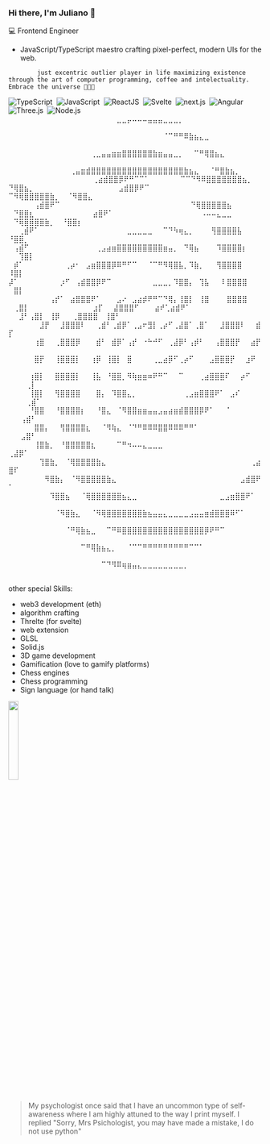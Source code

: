 
### Hi there, I'm Juliano 👋

💻 Frontend Engineer

- JavaScript/TypeScript maestro crafting pixel-perfect, modern UIs for the web.

`         just excentric outlier player in life maximizing existence through the art of computer programming,
          coffee and intelectuality. Embrace the universe 🍷🗿🌿                                `

![TypeScript](https://img.shields.io/badge/-TypeScript-05122A?style=flat&logo=typeScript&logoColor=007ACC)&nbsp;
![JavaScript](https://img.shields.io/badge/-JavaScript-05122A?style=flat&logo=javascript)&nbsp;
![ReactJS](https://img.shields.io/badge/-ReactJS-05122A?style=flat&logo=react&logoColor=61DAFB)&nbsp;
![Svelte](https://img.shields.io/badge/-Svelte-05122A?style=flat&logo=svelte&logoColor=FF3E00)&nbsp;
![next.js](https://img.shields.io/badge/-next.js-05122A?style=flat&logo=nextdotjs&logoColor=white)&nbsp;
![Angular](https://img.shields.io/badge/-Angular3-05122A?style=flat&logo=angular&logoColor=DD0031)&nbsp;
![Three.js](https://img.shields.io/badge/-Three.js-05122A?style=flat&logo=threedotjs&logoColor=000000)&nbsp;
![Node.js](https://img.shields.io/badge/-Node.js-05122A?style=flat&logo=node.js&logoColor=43853D)&nbsp;
⠀⠀⠀⠀⠀⠀⠀⠀⠀⠀⠀⠀⠀⠀⠀⠀⠀⠀⠀⠀⠀⣀⣀⡤⠤⠤⠤⣤⣤⣤⣀⣀⣀⡀⠀⠀⠀⠀⠀⠀⠀⠀⠀⠀⠀⠀⠀⠀⠀⠀⠀⠀⠀⠀⠀⠀
⠀⠀⠀⠀⠀⠀⠀⠀⠀⠀⠀⠀⠀⠀⠀⠀⠀⠀⠀⠀⠀⠀⠀⠀⠀⠀⠀⠀⠀⠀⠈⠉⠛⠛⠿⣷⣦⣄⣀⠀⠀⠀⠀⠀⠀⠀⠀⠀⠀⠀⠀⠀⠀⠀⠀⠀
⠀⠀⠀⠀⠀⠀⠀⠀⠀⠀⠀⠀⠀⠀⠀⠀⢀⣀⣤⣤⣶⣶⣿⣿⣿⣿⣿⣿⣷⣶⣤⣤⣀⡀⠀⠀⠉⠛⢿⣿⣦⣄⠀⠀⠀⠀⠀⠀⠀⠀⠀⠀⠀⠀⠀⠀
⠀⠀⠀⠀⠀⠀⠀⠀⠀⠀⠀⠀⢀⣤⣶⣾⣿⣿⣿⣿⣿⣿⣿⣿⣿⣿⣿⣿⣿⣿⣿⣿⣿⣿⣷⣦⣄⠀⠀⠈⠛⣿⣷⣦⡀⠀⠀⠀⠀⠀⠀⠀⠀⠀⠀⠀
⠀⠀⠀⠀⠀⠀⠀⠀⠀⢀⣴⣾⣿⣿⡿⠟⠛⠉⠉⠁⠀⠀⠀⠀⠀⠀⠉⠉⠙⠻⠿⣿⣿⣿⣿⣿⣿⣿⣦⡀ ⠀ ⠙⢿⣿⣦⡀⠀⠀⠀⠀⠀⠀⠀⠀⠀
⠀⠀⠀⠀⠀⠀⠀⣠⣾⣿⡿⠟⠉⠀⠀⠀⠀⠀⠀⠀⠀⠀⠀⠀⠀⠀⠀⠀⠀⠀⠀⠀  ⠉⠻⢿⣿⣿⣿⣿⣿⣷⡀⠀  ⠈⠻⣿⣿⣄⠀⠀⠀⠀⠀⠀⠀⠀
⠀⠀⠀⠀⠀⢠⣾⣿⠟⠉⠀⠀⠀⠀⠀⠀⠀⠀⠀⠀⠀⠀⠀⠀⠀⠀⠀⠀⠀⠀⠀⠀⠀⠀  ⠀⠙⢿⣿⣿⣿⣿⣿⣦  ⠀ ⠀⠙⣿⣿⣆⠀⠀⠀⠀⠀⠀⠀
⠀⠀⠀⠀⣴⣿⠟⠁⠀⠀⠀⠀⠀⠀⠀⠀⠀⠀⠀⠀⠀⠀⠀⠀⠀⠠⠤⠤⣄⣀⣀⠀⠀⠀⠀⠀  ⠀⠙⢿⣿⣿⣿⣿⣷⡀⠀   ⠘⣿⣿⡆⠀⠀⠀⠀⠀⠀
⠀⠀⢀⣾⠟⠁⠀⠀⠀⠀⠀⠀⠀⠀⠀⠀⠀⠀⠀⠀⠀⠀⠀⣀⣀⣀⣀⣀⠀⠀⠉⠙⠳⢶⣄⡀⠀⠀  ⠀⢻⣿⣿⣿⣿⣧⠀   ⠘⣿⣿⡀⠀⠀⠀⠀⠀
⠀⢠⣾⠋⠀⠀⠀⠀⠀⠀⠀⠀⠀⠀⠀⠀⠀⢀⣠⣴⣶⣿⣿⣿⣿⣿⣿⣿⣿⣿⣶⣤⡀⠀⠙⢿⣦⠀⠀⠀ ⠹⣿⣿⣿⣿⡆ ⠀⠀⢹⣿⡇⠀⠀⠀⠀⠀
⠀⡾⠁⠀⠀⠀⠀⠀⠀⠀⠀⢀⡴⠂⠀⣠⣶⣿⣿⣿⡿⠿⠛⠋⠉⠀⠀⠈⠉⠛⠻⢿⣿⣧⡀⠹⣷⡀⠀  ⠀⢻⣿⣿⣿⣿⠀ ⠀ ⠸⣿⡇⠀⠀⠀⠀⠀
⡼⠁⠀⠀⠀⠀⠀⠀⠀⠀⡰⠋⠀⢠⣾⣿⣿⡿⠟⠉⠀⠀⠀⠀⠀⠀⠀⠀⣀⣀⣀⡀⠹⣿⣿⡄⠀⢹⣧⠀⠀⠸  ⣿⣿⣿⣿⠀⠀ ⠀⣿⡇⠀⠀⠀⠀⠀
⠀⠀⠀⠀⠀⠀⠀⠀⢠⡞⠁⠀⣴⣿⣿⣿⠟⠁⠀⠀⠀⣠⠔⠀⣠⣴⡾⠟⠛⠉⠙⢿⡄⢸⣿⡇⠀⢸⣿⠀⠀⠀ ⣿⣿⣿⣿⠀ ⠀⢀⣿⡇⠀⠀⠀⠀⠀
⠀⠀⠀⠀⠀⠀⠀⣰⡏⠀⠀⣼⣿⣿⣿⠋⠀⠀⠀⣴⠞⢁⣴⣾⠟⠁⠀⠀⠀ ⠀⠀⣸⠃⢠⣿⡇⠀⢸⡿⠀ ⠀⢀⣿⣿⣿⣿⠀  ⢸⣿⠃⠀⠀⠀⠀⠀
⠀⠀⠀⠀⠀⠀⣸⡟⠀⠀⣸⣿⣿⣿⠇⠀⠀⢀⣾⠃⢀⣾⡿⠁⢀⣠⠖⣻⡇⢀⡴⠋⢀⣼⣿⠁⢀⣿⠁⠀⠀⣸⣿⣿⣿⠇⠀⠀⣾⡏⠀⠀⠀⠀⠀⠀
⠀⠀⠀⠀⠀⢰⣿⠀⠀⢀⣿⣿⣿⡿⠀⠀⠀⣾⠃⠀⣾⡿⠁⢠⡞⠀⠐⠓⠚⠋⠀⢀⣼⡿⠃⢠⡾⠃⠀⠀⢠⣿⣿⣿⡟⠀⠀⣴⡟⠀⠀⠀⠀⠀⠀⠀
⠀⠀⠀⠀⠀⣿⡟⠀⠀⢸⣿⣿⣿⡇⠀⠀⢰⡿⠀⢸⣿⡇⠀⣿⠀⠀⠀⠀⢀⣀⣴⡿⠋⢀⡴⠋⠀⠀⠀⣠⣿⣿⣿⡟⠀⠀⣰⠟⠀⠀⠀⠀⠀ ⠀⠀⠀
⠀⠀⠀⠀⢰⣿⡇⠀⠀⣿⣿⣿⣿⡇⠀⠀⢸⣧⠀⠘⣿⣿⡀⠻⢷⣶⣶⠶⠟⠛⠉⠀⠀⠉⠀⠀⠀⢀⣴⣿⣿⣿⠏⠀⠀⡴⠋⠀⠀⠀⠀⠀     ⢀⡇
⠀⠀⠀⠀⢸⣿⡇⠀⠀⢻⣿⣿⣿⣿⠀⠀⠀⣿⡄⠀⠹⣿⣿⣄⡀⠀⠀⠀⠀⠀⠀⠀⠀⠀⢀⣠⣶⣿⣿⣿⠟⠁⠀⣠⠎⠀⠀⠀⠀⠀⠀⠀    ⢀⣾⠁
⠀⠀⠀⠀⠘⣿⣿⠀⠀⠘⣿⣿⣿⣿⡆⠀⠀⠘⣿⣄⠀⠈⠻⣿⣿⣶⣶⣤⣤⣠⣤⣴⣶⣾⣿⣿⣿⡿⠟⠁⠀⠀⠈⠀⠀⠀⠀⠀⠀⠀  ⠀⢠⣾⠃⠀
⠀⠀⠀⠀⠀⣿⣿⡄⠀⠀⢻⣿⣿⣿⣿⣆⠀⠀⠈⠻⢷⣄⠀⠈⠙⠛⠿⠿⠿⣿⣿⠿⠿⠿⠛⠛⠁⠀⠀⠀⠀⠀⠀⠀⠀⠀⠀⠀⠀⠀ ⠀⣠⣿⠃⠀⠀
⠀⠀⠀⠀⠀⢸⣿⣷⡀⠀⠘⣿⣿⣿⣿⣿⣆⠀⠀⠀⠀⠉⠛⠲⠤⠤⣄⣀⣀⣀⠀⠀⠀⠀⠀⠀⠀⠀⠀⠀⠀⠀⠀⠀⠀⠀⠀⠀⠀⢀⣼⡿⠁⠀⠀⠀
⠀⠀⠀⠀⠀⠀⢹⣿⣷⡀⠀⠈⢿⣿⣿⣿⣿⣷⣄⠀⠀⠀⠀⠀⠀⠀⠀⠀⠀⠀⠀⠀⠀⠀⠀⠀⠀⠀⠀⠀⠀⠀⠀⠀⠀⠀⠀⢀⣴⣿⠏⠀⠀⠀⠀⠀
⠀⠀⠀⠀⠀⠀⠀⠻⣿⣷⡄⠀⠈⠻⣿⣿⣿⣿⣿⣷⣄⠀⠀⠀⠀⠀⠀⠀⠀⠀⠀⠀⠀⠀⠀⠀⠀⠀⠀⠀⠀⠀⠀⠀⠀⣠⣾⣿⠟⠁⠀⠀⠀⠀⠀⠀
⠀⠀⠀⠀⠀⠀⠀⠀⠹⣿⣿⣦⠀⠀⠈⢿⣿⣿⣿⣿⣿⣿⣦⣄⣀⠀⠀⠀⠀⠀⠀⠀⠀⠀⠀⠀⠀⠀⠀⠀⠀⣀⣠⣶⣿⣿⠟⠁⠀⠀⠀⠀⠀⠀⠀⠀
⠀⠀⠀⠀⠀⠀⠀⠀⠀⠈⠻⣿⣷⣄⠀⠀⠈⠻⢿⣿⣿⣿⣿⣿⣿⣿⣷⣦⣤⣤⣄⣀⣀⣀⣀⣠⣤⣤⣶⣾⣿⣿⣿⠿⠋⠁⠀⠀⠀⠀⠀⠀⠀⠀⠀⠀
⠀⠀⠀⠀⠀⠀⠀⠀⠀⠀⠀⠈⠛⢿⣷⣦⣀⠀⠀⠉⠛⠿⣿⣿⣿⣿⣿⣿⣿⣿⣿⣿⣿⣿⣿⣿⣿⣿⡿⠟⠛⠉⠀⠀⠀⠀⠀⠀⠀⠀⠀⠀⠀⠀⠀⠀
⠀⠀⠀⠀⠀⠀⠀⠀⠀⠀⠀⠀⠀⠀⠉⠛⢿⣷⣦⣄⡀⠀⠀⠈⠉⠉⠛⠛⠛⠛⠛⠛⠛⠛⠛⠉⠉⠁⠀⠀⠀⠀⠀⠀⠀⠀⠀⠀⠀⠀⠀⠀⠀⠀⠀⠀
⠀⠀⠀⠀⠀⠀⠀⠀⠀⠀⠀⠀⠀⠀⠀⠀⠀⠀⠉⠙⠻⠿⢶⣶⣤⣄⣀⣀⣀⣀⣀⣀⣀⣀⡀⠀⠀⠀⠀⠀⠀⠀⠀⠀⠀⠀⠀⠀⠀⠀⠀⠀⠀⠀⠀⠀⠀⠀⠀⠀⠀⠀⠀⠀⠀⠀⠀⠀⠀⠀⠀⠀⠀⠀⠀⠀⠀⠀⠀⠀⠀⠀⠀⠀⠀⠀⠀⠀⠀⠀⠀⠀⠀


other special Skills:
- web3 development (eth)
- algorithm crafting
- Threlte (for svelte)
- web extension
- GLSL
- Solid.js
- 3D game development
- Gamification (love to gamify platforms)
- Chess engines
- Chess programming
- Sign language (or hand talk)

<p >
 <img 
      width="20%" 
      src="https://media.tenor.com/JJ_is357rXYAAAAd/spike-monkey-typing.gif" />


> My psychologist once said that I have an uncommon
> type of self-awareness where I am highly attuned 
> to the way I print myself. I replied
> "Sorry, Mrs Psichologist, 
> you may have made a mistake, I do not use python" 
